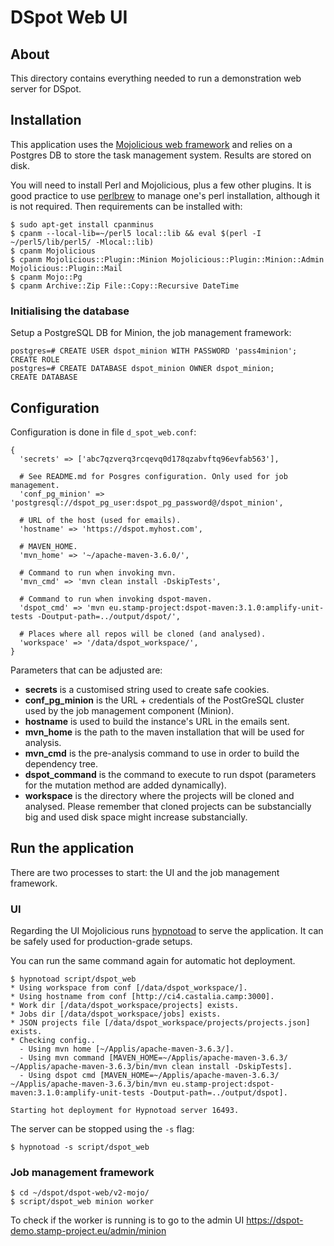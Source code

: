 
# DSpot Web UI

## About

This directory contains everything needed to run a demonstration web server for DSpot.


## Installation

This application uses the [Mojolicious web framework](https://mojolicious.org/) and relies on a Postgres DB to store the task management system. Results are stored on disk.

You will need to install Perl and Mojolicious, plus a few other plugins. It is good practice to use [perlbrew](https://perlbrew.pl/) to manage one's perl installation, although it is not required. Then requirements can be installed with:

```
$ sudo apt-get install cpanminus
$ cpanm --local-lib=~/perl5 local::lib && eval $(perl -I ~/perl5/lib/perl5/ -Mlocal::lib)
$ cpanm Mojolicious
$ cpanm Mojolicious::Plugin::Minion Mojolicious::Plugin::Minion::Admin Mojolicious::Plugin::Mail
$ cpanm Mojo::Pg
$ cpanm Archive::Zip File::Copy::Recursive DateTime
```

### Initialising the database

Setup a PostgreSQL DB for Minion, the job management framework:

```
postgres=# CREATE USER dspot_minion WITH PASSWORD 'pass4minion';
CREATE ROLE
postgres=# CREATE DATABASE dspot_minion OWNER dspot_minion;
CREATE DATABASE
```

## Configuration

Configuration is done in file `d_spot_web.conf`:

```
{
  'secrets' => ['abc7qzverq3rcqevq0d178qzabvftq96evfab563'],

  # See README.md for Posgres configuration. Only used for job management.
  'conf_pg_minion' => 'postgresql://dspot_pg_user:dspot_pg_password@/dspot_minion',

  # URL of the host (used for emails).
  'hostname' => 'https://dspot.myhost.com',

  # MAVEN_HOME.
  'mvn_home' => '~/apache-maven-3.6.0/',

  # Command to run when invoking mvn.
  'mvn_cmd' => 'mvn clean install -DskipTests',

  # Command to run when invoking dspot-maven.
  'dspot_cmd' => 'mvn eu.stamp-project:dspot-maven:3.1.0:amplify-unit-tests -Doutput-path=../output/dspot/',

  # Places where all repos will be cloned (and analysed).
  'workspace' => '/data/dspot_workspace/',
}
```

Parameters that can be adjusted are:

 * **secrets** is a customised string used to create safe cookies.
 * **conf_pg_minion** is the URL + credentials of the PostGreSQL cluster used by the job management component (Minion).
 * **hostname** is used to build the instance's URL in the emails sent.
 * **mvn_home** is the path to the maven installation that will be used for analysis.
 * **mvn_cmd** is the pre-analysis command to use in order to build the dependency tree.
 * **dspot_command** is the command to execute to run dspot (parameters for the mutation method are added dynamically).
 * **workspace** is the directory where the projects will be cloned and analysed. Please remember that cloned projects can be substancially big and used disk space might increase substancially.


## Run the application

There are two processes to start: the UI and the job management framework. 

### UI

Regarding the UI Mojolicious runs [hypnotoad](https://mojolicious.org/perldoc/Mojo/Server/Hypnotoad) to serve the application. It can be safely used for production-grade setups.

You can run the same command again for automatic hot deployment.

```
$ hypnotoad script/dspot_web
* Using workspace from conf [/data/dspot_workspace/].
* Using hostname from conf [http://ci4.castalia.camp:3000].
* Work dir [/data/dspot_workspace/projects] exists.
* Jobs dir [/data/dspot_workspace/jobs] exists.
* JSON projects file [/data/dspot_workspace/projects/projects.json] exists.
* Checking config..
  - Using mvn home [~/Applis/apache-maven-3.6.3/].
  - Using mvn command [MAVEN_HOME=~/Applis/apache-maven-3.6.3/ ~/Applis/apache-maven-3.6.3/bin/mvn clean install -DskipTests].
  - Using dspot cmd [MAVEN_HOME=~/Applis/apache-maven-3.6.3/ ~/Applis/apache-maven-3.6.3/bin/mvn eu.stamp-project:dspot-maven:3.1.0:amplify-unit-tests -Doutput-path=../output/dspot].

Starting hot deployment for Hypnotoad server 16493.
```

The server can be stopped using the `-s` flag:

```
$ hypnotoad -s script/dspot_web
```

### Job management framework

```
$ cd ~/dspot/dspot-web/v2-mojo/
$ script/dspot_web minion worker
```

To check if the worker is running is to go to the admin UI <https://dspot-demo.stamp-project.eu/admin/minion>




